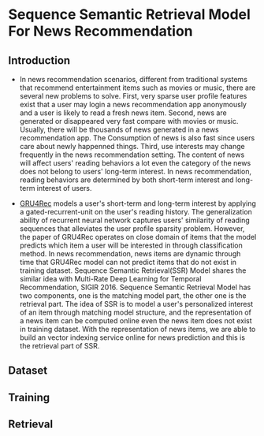 # Sequence Semantic Retrieval Model For News Recommendation

## Introduction
- In news recommendation scenarios, different from traditional systems that recommend entertainment items such as movies or music, there are several new problems to solve. First, very sparse user profile features exist that a user may login a news recommendation app anonymously and a user is likely to read a fresh news item. Second, news are generated or disappeared very fast compare with movies or music. Usually, there will be thousands of news generated in a news recommendation app. The Consumption of news is also fast since users care about newly happenned things. Third, use interests may change frequently in the news recommendation setting. The content of news will affect users' reading behaviors a lot even the category of the news does not belong to users' long-term interest. In news recommendation, reading behaviors are determined by both short-term interest and long-term interest of users. 

- [GRU4Rec](https://github.com/PaddlePaddle/models/tree/develop/fluid/PaddleRec/gru4rec) models a user's short-term and long-term interest by applying a gated-recurrent-unit on the user's reading history. The generalization ability of recurrent neural network captures users' similarity of reading sequences that alleviates the user profile sparsity problem. However, the paper of GRU4Rec operates on close domain of items that the model predicts which item a user will be interested in through classification method. In news recommendation, news items are dynamic through time that GRU4Rec model can not predict items that do not exist in training dataset. Sequence Semantic Retrieval(SSR) Model shares the similar idea with Multi-Rate Deep Learning for Temporal Recommendation, SIGIR 2016. Sequence Semantic Retrieval Model has two components, one is the matching model part, the other one is the retrieval part. The idea of SSR is to model a user's personalized interest of an item through matching model structure, and the representation of a news item can be computed online even the news item does not exist in training dataset. With the representation of news items, we are able to build an vector indexing service online for news prediction and this is the retrieval part of SSR. 

## Dataset

## Training

## Retrieval
